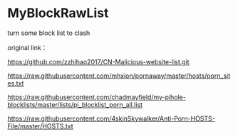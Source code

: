 # MyBlockRawList
turn some block list to clash

original link：

https://github.com/zzhihao2017/CN-Malicious-website-list.git

https://raw.githubusercontent.com/mhxion/pornaway/master/hosts/porn_sites.txt

https://raw.githubusercontent.com/chadmayfield/my-pihole-blocklists/master/lists/pi_blocklist_porn_all.list

https://raw.githubusercontent.com/4skinSkywalker/Anti-Porn-HOSTS-File/master/HOSTS.txt

